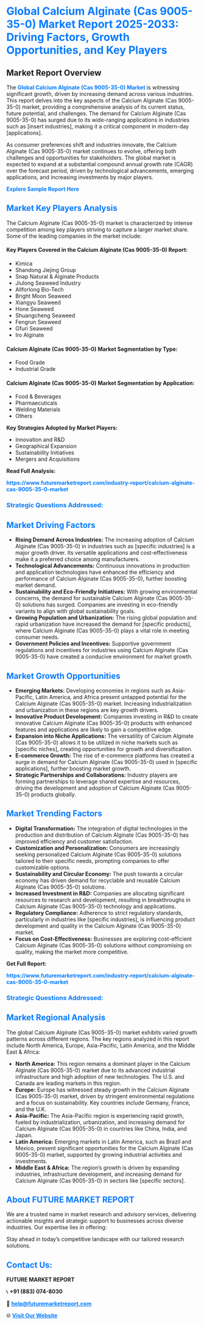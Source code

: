 <h1 style="color: #007BFF;">Global Calcium Alginate (Cas 9005-35-0) Market Report 2025-2033: Driving Factors, Growth Opportunities, and Key Players</h1>

<section id="overview">
<h2>Market Report Overview</h2>
<p>The <a href="https://www.futuremarketreport.com/industry-report/calcium-alginate-cas-9005-35-0-market" style="color: #007BFF; text-decoration: none;"><strong>Global Calcium Alginate (Cas 9005-35-0) Market</strong></a> is witnessing significant growth, driven by increasing demand across various industries. This report delves into the key aspects of the Calcium Alginate (Cas 9005-35-0) market, providing a comprehensive analysis of its current status, future potential, and challenges. The demand for Calcium Alginate (Cas 9005-35-0) has surged due to its wide-ranging applications in industries such as [insert industries], making it a critical component in modern-day [applications].</p>
<p>As consumer preferences shift and industries innovate, the Calcium Alginate (Cas 9005-35-0) market continues to evolve, offering both challenges and opportunities for stakeholders. The global market is expected to expand at a substantial compound annual growth rate (CAGR) over the forecast period, driven by technological advancements, emerging applications, and increasing investments by major players.</p>
</section>

<section id="overview">
<p><a href="https://www.futuremarketreport.com/request-sample/reportId=29794" style="color: #007BFF; text-decoration: none;"><strong>Explore Sample Report Here</strong></a></p>
</section>

<section id="key-players">
<h2 style="color: #007BFF;">Market Key Players Analysis</h2>
<p>The Calcium Alginate (Cas 9005-35-0) market is characterized by intense competition among key players striving to capture a larger market share. Some of the leading companies in the market include:</p>
<h4>Key Players Covered in the Calcium Alginate (Cas 9005-35-0) Report:</h4>
<ul><li>Kimica</li><li>Shandong Jiejing Group</li><li>Snap Natural &amp; Alginate Products</li><li>Jiulong Seaweed Industry</li><li>Allforlong Bio-Tech</li><li>Bright Moon Seaweed</li><li>Xiangyu Seaweed</li><li>Hone Seaweed</li><li>Shuangcheng Seaweed</li><li>Fengrun Seaweed</li><li>Gfuri Seaweed</li><li>Iro Alginate</li></ul>
<h4>Calcium Alginate (Cas 9005-35-0) Market Segmentation by Type:</h4>
<ul><li>Food Grade</li><li>Industrial Grade</li></ul>

<h4>Calcium Alginate (Cas 9005-35-0) Market Segmentation by Application:</h4>
<ul><li>Food &amp; Beverages</li><li>Pharmaecuticals</li><li>Welding Materials</li><li>Others</li></ul>
<p><strong>Key Strategies Adopted by Market Players:</strong></p>
<ul>
<li>Innovation and R&D</li>
<li>Geographical Expansion</li>
<li>Sustainability Initiatives</li>
<li>Mergers and Acquisitions</li>
</ul>
</section>

<section>
<p><strong>Read Full Analysis: </strong></p><a href="https://www.futuremarketreport.com/industry-report/calcium-alginate-cas-9005-35-0-market" style="color: #007BFF; text-decoration: none;"><strong>https://www.futuremarketreport.com/industry-report/calcium-alginate-cas-9005-35-0-market</strong></a>
<h3 style="color: #007BFF;">Strategic Questions Addressed:</h3>
</section>

<section id="driving-factors">
<h2 style="color: #007BFF;">Market Driving Factors</h2>
<ul>
<li><strong>Rising Demand Across Industries:</strong> The increasing adoption of Calcium Alginate (Cas 9005-35-0) in industries such as [specific industries] is a major growth driver. Its versatile applications and cost-effectiveness make it a preferred choice among manufacturers.</li>
<li><strong>Technological Advancements:</strong> Continuous innovations in production and application technologies have enhanced the efficiency and performance of Calcium Alginate (Cas 9005-35-0), further boosting market demand.</li>
<li><strong>Sustainability and Eco-Friendly Initiatives:</strong> With growing environmental concerns, the demand for sustainable Calcium Alginate (Cas 9005-35-0) solutions has surged. Companies are investing in eco-friendly variants to align with global sustainability goals.</li>
<li><strong>Growing Population and Urbanization:</strong> The rising global population and rapid urbanization have increased the demand for [specific products], where Calcium Alginate (Cas 9005-35-0) plays a vital role in meeting consumer needs.</li>
<li><strong>Government Policies and Incentives:</strong> Supportive government regulations and incentives for industries using Calcium Alginate (Cas 9005-35-0) have created a conducive environment for market growth.</li>
</ul>
</section>

<section id="growth-opportunities">
<h2 style="color: #007BFF;">Market Growth Opportunities</h2>
<ul>
<li><strong>Emerging Markets:</strong> Developing economies in regions such as Asia-Pacific, Latin America, and Africa present untapped potential for the Calcium Alginate (Cas 9005-35-0) market. Increasing industrialization and urbanization in these regions are key growth drivers.</li>
<li><strong>Innovative Product Development:</strong> Companies investing in R&D to create innovative Calcium Alginate (Cas 9005-35-0) products with enhanced features and applications are likely to gain a competitive edge.</li>
<li><strong>Expansion into Niche Applications:</strong> The versatility of Calcium Alginate (Cas 9005-35-0) allows it to be utilized in niche markets such as [specific niches], creating opportunities for growth and diversification.</li>
<li><strong>E-commerce Growth:</strong> The rise of e-commerce platforms has created a surge in demand for Calcium Alginate (Cas 9005-35-0) used in [specific applications], further boosting market growth.</li>
<li><strong>Strategic Partnerships and Collaborations:</strong> Industry players are forming partnerships to leverage shared expertise and resources, driving the development and adoption of Calcium Alginate (Cas 9005-35-0) products globally.</li>
</ul>
</section>

<section id="trending-factors">
<h2 style="color: #007BFF;">Market Trending Factors</h2>
<ul>
<li><strong>Digital Transformation:</strong> The integration of digital technologies in the production and distribution of Calcium Alginate (Cas 9005-35-0) has improved efficiency and customer satisfaction.</li>
<li><strong>Customization and Personalization:</strong> Consumers are increasingly seeking personalized Calcium Alginate (Cas 9005-35-0) solutions tailored to their specific needs, prompting companies to offer customizable options.</li>
<li><strong>Sustainability and Circular Economy:</strong> The push towards a circular economy has driven demand for recyclable and reusable Calcium Alginate (Cas 9005-35-0) solutions.</li>
<li><strong>Increased Investment in R&D:</strong> Companies are allocating significant resources to research and development, resulting in breakthroughs in Calcium Alginate (Cas 9005-35-0) technology and applications.</li>
<li><strong>Regulatory Compliance:</strong> Adherence to strict regulatory standards, particularly in industries like [specific industries], is influencing product development and quality in the Calcium Alginate (Cas 9005-35-0) market.</li>
<li><strong>Focus on Cost-Effectiveness:</strong> Businesses are exploring cost-efficient Calcium Alginate (Cas 9005-35-0) solutions without compromising on quality, making the market more competitive.</li>
</ul>
</section>

<section>
<p><strong>Get Full Report: </strong></p><a href="https://www.futuremarketreport.com/industry-report/calcium-alginate-cas-9005-35-0-market" style="color: #007BFF; text-decoration: none;"><strong>https://www.futuremarketreport.com/industry-report/calcium-alginate-cas-9005-35-0-market</strong></a>
<h3 style="color: #007BFF;">Strategic Questions Addressed:</h3>
</section>


<section id="regional-analysis">
<h2 style="color: #007BFF;">Market Regional Analysis</h2>
<p>The global Calcium Alginate (Cas 9005-35-0) market exhibits varied growth patterns across different regions. The key regions analyzed in this report include North America, Europe, Asia-Pacific, Latin America, and the Middle East & Africa:</p>
<ul>
<li><strong>North America:</strong> This region remains a dominant player in the Calcium Alginate (Cas 9005-35-0) market due to its advanced industrial infrastructure and high adoption of new technologies. The U.S. and Canada are leading markets in this region.</li>
<li><strong>Europe:</strong> Europe has witnessed steady growth in the Calcium Alginate (Cas 9005-35-0) market, driven by stringent environmental regulations and a focus on sustainability. Key countries include Germany, France, and the U.K.</li>
<li><strong>Asia-Pacific:</strong> The Asia-Pacific region is experiencing rapid growth, fueled by industrialization, urbanization, and increasing demand for Calcium Alginate (Cas 9005-35-0) in countries like China, India, and Japan.</li>
<li><strong>Latin America:</strong> Emerging markets in Latin America, such as Brazil and Mexico, present significant opportunities for the Calcium Alginate (Cas 9005-35-0) market, supported by growing industrial activities and investments.</li>
<li><strong>Middle East & Africa:</strong> The region’s growth is driven by expanding industries, infrastructure development, and increasing demand for Calcium Alginate (Cas 9005-35-0) in sectors like [specific sectors].</li>
</ul>
</section>

<footer>
<h2 style="color: #007BFF;">About FUTURE MARKET REPORT</h2>
<p>We are a trusted name in market research and advisory services, delivering actionable insights and strategic support to businesses across diverse industries. Our expertise lies in offering:</p>

<p>Stay ahead in today’s competitive landscape with our tailored research solutions.</p>

<h2 style="color: #007BFF;">Contact Us:</h2>
<p><strong>FUTURE MARKET REPORT</strong></p>
<p>📞 <strong>+91 (883) 074-8030</strong></p>
<p>📧 <strong><a href="mailto:help@futuremarketreport.com" style="color: #007BFF;">help@futuremarketreport.com</a></strong></p>
<p>🌐 <strong><a href="https://www.futuremarketreport.com/" style="color: #007BFF;">Visit Our Website</a></strong></p>
</footer>